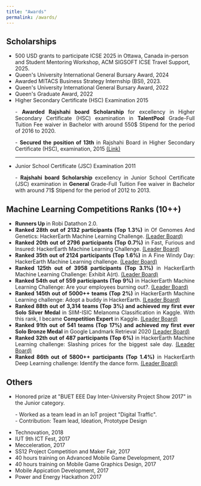 ```yaml
---
title: "Awards"
permalink: /awards/
---
```


## Scholarships

<ul>
                <li>500 USD grants to participate ICSE 2025 in Ottawa, Canada in-person and Student Mentoring Workshop, ACM SIGSOFT ICSE Travel Support, 2025.</li>
                <li>Queen's University International General Bursary Award, 2024</li>
                <li>Awarded MITACS Business Strategy Internship (BSI), 2023.</li>
                <li>Queen's University International General Bursary Award, 2022</li>
                <li>Queen's Graduate Award, 2022</li>
                <li>Higher Secondary Certificate (HSC) Examination 2015</li>
                <p style="text-align: justify;">- <b>Awarded Rajshahi board Scholarship </b> for excellency
                  in Higher Secondary Certificate (HSC) examination in
                  <b>TalentPool</b> Grade-Full Tuition Fee waiver in Bachelor
                  with around 550$ Stipend for the period of 2016 to 2020.
                </p>
                <p style="text-align: justify;">- <b>Secured the position of 13th</b> in Rajshahi Board in Higher
                  Secondary Certificate (HSC),
                  examination, 2015 <a
                    href="https://drive.google.com/open?id=1nk0QfGRe8G8ep_23acjM5MHO4Xx3rRYo">(Link)</a>
                </p>

</ul>
<ul>
                <hr>
                <li>Junior School Certificate (JSC) Examination 2011</li>
                <p style="text-align: justify;">- <b> Rajshahi board Scholarship </b> excellency
                  in Junior School Certificate (JSC) examination in
                  <b>General</b> Grade-Full Tuition Fee waiver in Bachelor
                  with around 71$ Stipend for the period of 2012 to 2013.
                </p>

</ul>


## Machine Learning Competitions Ranks (10++)

 <ul>
<li style="text-align: justify;"><strong> Runners Up </strong> in Robi Datathon 2.0. </li>

 <li style="text-align: justify;"> <strong>Ranked 28th out of 2132 participants (Top 1.3%)</strong> in
                Of Genomes And Genetics: HackerEarth Machine Learning Challenge. <a
                  href="https://www.hackerearth.com/challenges/competitive/hackerearth-machine-learning-challenge-genetic-testing/leaderboard/predict-the-genetic-disorders-9-76826a5e/">(Leader
                  Board)</a> </li>
 <li style="text-align: justify;"> <strong>Ranked 20th out of 2796 participants (Top 0.7%)</strong> in
                Fast, Furious and Insured: HackerEarth Machine Learning Challenge. <a
                  href="https://www.hackerearth.com/challenges/competitive/hackerearth-machine-learning-challenge-vehicle-insurance-claim/leaderboard/predict-the-condition-and-insurance-amount-21-fb647347/">(Leader
                  Board)</a> </li>

<li style="text-align: justify;"> <strong>Ranked 35th out of 2124 participants (Top 1.6%)</strong> in
                A Fine Windy Day: HackerEarth Machine Learning challenge. <a
                  href="https://www.hackerearth.com/challenges/competitive/hackerearth-machine-learning-challenge-predict-windmill-power/leaderboard/predict-the-power-kwh-produced-from-the-windmills-8-f055f832/">(Leader
                  Board)</a> </li>
<li style="text-align: justify;"> <strong>Ranked 125th out of 3958 participants (Top 3.1%)</strong> in
                HackerEarth Machine Learning Challenge: Exhibit A(rt). <a
                  href="https://www.hackerearth.com/challenges/competitive/hackerearth-machine-learning-challenge-predict-shipping-cost/leaderboard/predict-the-cost-to-ship-the-sculptures-12-e7728f5d/page/3/">(Leader
                  Board)</a> </li>
<li style="text-align: justify;"> <strong>Ranked 54th out of 559 participants (Top 9%)</strong> in
                HackerEarth Machine Learning Challenge: Are your employees burning out?. <a
                  href="https://www.hackerearth.com/challenges/competitive/hackerearth-machine-learning-challenge-predict-burnout-rate/leaderboard/predict-the-employee-burn-out-rate-7-6340b4e3/page/2/">(Leader
                  Board)</a> </li>
<li style="text-align: justify;"> <strong>Ranked 145th out of 5000++ teams (Top 2%)</strong> in
                HackerEarth Machine Learning challenge: Adopt a buddy in HackerEarth. <a
                  href="https://www.hackerearth.com/challenges/competitive/hackerearth-machine-learning-challenge-pet-adoption/leaderboard/pet-adoption-9-5838c75b/">(Leader
                  Board)</a> </li>
<li style="text-align: justify;"> <strong>Ranked 88th out of 3,314 teams (Top 3%) and achieved my first
                  ever Solo Silver Medal</strong> in SIIM-ISIC Melanoma Classification in Kaggle. With this rank, I
                became <b>Competition Expert</b> in Kaggle. <a
                  href="https://www.kaggle.com/c/siim-isic-melanoma-classification/leaderboard">(Leader Board)</a> </li>
<li style="text-align: justify;"> <strong>Ranked 91th out of 541 teams (Top 17%) and achieved my first
                  ever Solo Bronze Medal</strong> in Google Landmark Retrieval 2020
                <a href="https://www.kaggle.com/c/landmark-retrieval-2020/leaderboard">(Leader Board)</a>
              </li>

<li style="text-align: justify;"> <strong>Ranked 32th out of 487 participants (Top 6%)</strong> in
                HackerEarth Machine Learning challenge: Slashing prices for the biggest sale day. <a
                  href="https://www.hackerearth.com/challenges/competitive/hackerearth-machine-learning-challenge-predict-the-lowest-price/leaderboard/predict-the-lowest-price-8-9ffabe00/">(Leader
                  Board)</a> </li>
 <li style="text-align: justify;"> <strong>Ranked 86th out of 5800++ participants (Top 1.4%)</strong> in
                HackerEarth Deep Learning challenge: Identify the dance form. <a
                  href="https://www.hackerearth.com/challenges/competitive/hackerearth-deep-learning-challenge-identify-dance-form/leaderboard/identify-the-dance-form-deea77f8/">(Leader
                  Board)</a> </li>

 </ul>



## Others

 <ul>
            <li>Honored prize at "BUET EEE Day Inter-University Project Show 2017" in the Junior category.</li>
              <p>- Worked as a team lead in an IoT project "Digital Traffic".<br>
                - Contribution: Team lead, Ideation, Prototype Design</p>
            <li>Technovation, 2018</li>
            <li>IUT 9th ICT Fest, 2017</li>
            <li>Mecceleration, 2017</li>
            <li>SS12 Project Competition and Maker Fair, 2017</li>
            <li>40 hours training on Advanced Mobile Game Development, 2017</li>
            <li>40 hours training on Mobile Game Graphics Design, 2017</li>
            <li>Mobile Appication Development, 2017</li>
            <li>Power and Energy Hackathon 2017</li>
</ul>
